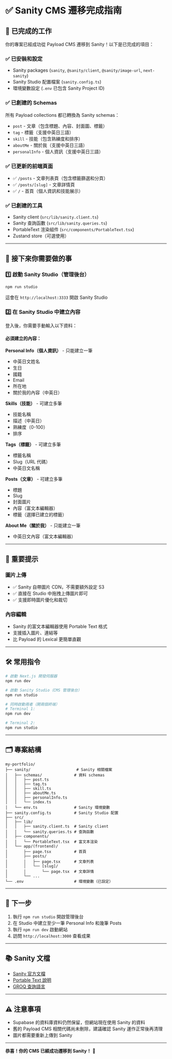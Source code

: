 # ✅ Sanity CMS 遷移完成指南

## 🎉 已完成的工作

你的專案已經成功從 Payload CMS 遷移到 Sanity！以下是已完成的項目：

### ✅ 已安裝和設定
- Sanity packages (`sanity`, `@sanity/client`, `@sanity/image-url`, `next-sanity`)
- Sanity Studio 配置檔案 (`sanity.config.ts`)
- 環境變數設定 (`.env` 已包含 Sanity Project ID)

### ✅ 已創建的 Schemas
所有 Payload collections 都已轉換為 Sanity schemas：
- `post` - 文章（包含標題、內容、封面圖、標籤）
- `tag` - 標籤（支援中英日三語）
- `skill` - 技能（包含熟練度和排序）
- `aboutMe` - 關於我（支援中英日三語）
- `personalInfo` - 個人資訊（支援中英日三語）

### ✅ 已更新的前端頁面
- ✅ `/posts` - 文章列表頁（包含標籤篩選和分頁）
- ✅ `/posts/[slug]` - 文章詳情頁
- ✅ `/` - 首頁（個人資訊和技能展示）

### ✅ 已創建的工具
- Sanity client (`src/lib/sanity.client.ts`)
- Sanity 查詢函數 (`src/lib/sanity.queries.ts`)
- PortableText 渲染組件 (`src/components/PortableText.tsx`)
- Zustand store（可選使用）

---

## 🚀 接下來你需要做的事

### 1️⃣ 啟動 Sanity Studio（管理後台）

```bash
npm run studio
```

這會在 `http://localhost:3333` 開啟 Sanity Studio

### 2️⃣ 在 Sanity Studio 中建立內容

登入後，你需要手動輸入以下資料：

#### 必須建立的內容：

**Personal Info（個人資訊）** - 只能建立一筆
- 中英日文姓名
- 生日
- 國籍
- Email
- 所在地
- 關於我的內容（中英日）

**Skills（技能）** - 可建立多筆
- 技能名稱
- 描述（中英日）
- 熟練度（0-100）
- 排序

**Tags（標籤）** - 可建立多筆
- 標籤名稱
- Slug（URL 代碼）
- 中英日文名稱

**Posts（文章）** - 可建立多筆
- 標題
- Slug
- 封面圖片
- 內容（富文本編輯器）
- 標籤（選擇已建立的標籤）

**About Me（關於我）** - 只能建立一筆
- 中英日文內容（富文本編輯器）

---

## 📝 重要提示

### 圖片上傳
- ✅ Sanity 自帶圖片 CDN，不需要額外設定 S3
- ✅ 直接在 Studio 中拖拽上傳圖片即可
- ✅ 支援即時圖片優化和裁切

### 內容編輯
- Sanity 的富文本編輯器使用 Portable Text 格式
- 支援插入圖片、連結等
- 比 Payload 的 Lexical 更簡單直觀

---

## 🛠️ 常用指令

```bash
# 啟動 Next.js 開發伺服器
npm run dev

# 啟動 Sanity Studio（CMS 管理後台）
npm run studio

# 同時啟動兩者（開兩個終端）
# Terminal 1:
npm run dev

# Terminal 2:
npm run studio
```

---

## 🗂️ 專案結構

```
my-portfolio/
├── sanity/                    # Sanity 相關檔案
│   ├── schemas/              # 資料 schemas
│   │   ├── post.ts
│   │   ├── tag.ts
│   │   ├── skill.ts
│   │   ├── aboutMe.ts
│   │   ├── personalInfo.ts
│   │   └── index.ts
│   └── env.ts                # Sanity 環境變數
├── sanity.config.ts          # Sanity Studio 配置
├── src/
│   ├── lib/
│   │   ├── sanity.client.ts  # Sanity client
│   │   └── sanity.queries.ts # 查詢函數
│   ├── components/
│   │   └── PortableText.tsx  # 富文本渲染
│   └── app/(frontend)/
│       ├── page.tsx          # 首頁
│       ├── posts/
│       │   ├── page.tsx      # 文章列表
│       │   └── [slug]/
│       │       └── page.tsx  # 文章詳情
│       └── ...
└── .env                      # 環境變數（已設定）
```

---

## 🎯 下一步

1. 執行 `npm run studio` 開啟管理後台
2. 在 Studio 中建立至少一筆 Personal Info 和幾筆 Posts
3. 執行 `npm run dev` 啟動網站
4. 訪問 `http://localhost:3000` 查看成果

---

## 📚 Sanity 文檔

- [Sanity 官方文檔](https://www.sanity.io/docs)
- [Portable Text 說明](https://www.sanity.io/docs/presenting-block-text)
- [GROQ 查詢語言](https://www.sanity.io/docs/groq)

---

## ⚠️ 注意事項

- Supabase 的資料庫資料仍然保留，但網站現在使用 Sanity 的資料
- 舊的 Payload CMS 相關代碼尚未刪除，建議確認 Sanity 運作正常後再清理
- 圖片都需要重新上傳到 Sanity

---

**恭喜！你的 CMS 已經成功遷移到 Sanity！** 🎉
